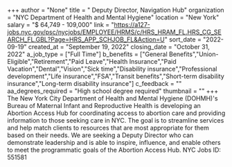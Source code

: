 +++
author = "None"
title = " Deputy Director, Navigation Hub"
organization = "NYC Department of Health and Mental Hygiene"
location = "New York"
salary = "$ 64,749 - 109,000"
link = "https://a127-jobs.nyc.gov/psc/nycjobs/EMPLOYEE/HRMS/c/HRS_HRAM_FL.HRS_CG_SEARCH_FL.GBL?Page=HRS_APP_SCHJOB_FL&Action=U"
sort_date = "2022-09-19"
created_at = "September 19, 2022"
closing_date = "October 31, 2022"
a_job_type = ["Full Time"]
b_benefits = ["General Benefits","Union-Eligible","Retirement","Paid Leave","Health Insurance","Paid Vacation","Dental","Vision","Sick time","Disability insurance","Professional development","Life insurance","FSA","Transit benefits","Short-term disability insurance","Long-term disability insurance"]
c_feedback = ""
aa_degrees_required = "High school degree required"
thumbnail = ""
+++
The New York City Department of Health and Mental Hygiene (DOHMH)'s Bureau of Maternal Infant and Reproductive Health is developing an Abortion Access Hub for coordinating access to abortion care and providing information to those seeking care in NYC. The goal is to streamline services and help match clients to resources that are most appropriate for them based on their needs. We are seeking a Deputy Director who can demonstrate leadership and is able to inspire, influence, and enable others to meet the programmatic goals of the Abortion Access Hub. NYC Jobs ID: 551581